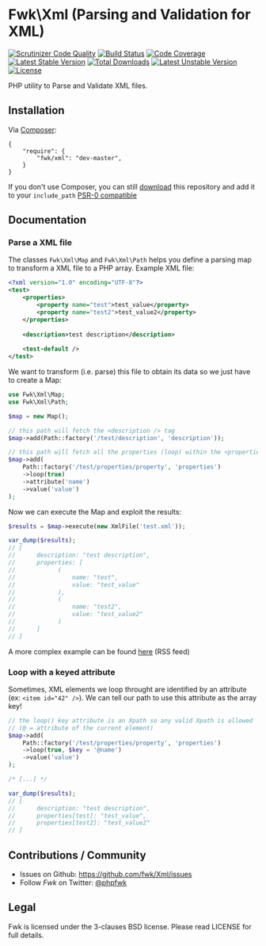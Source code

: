# Fwk\Xml (Parsing and Validation for XML)

[![Scrutinizer Code Quality](https://scrutinizer-ci.com/g/fwk/Xml/badges/quality-score.png?s=1f3757e2f99082fc035773f75b7b402e21c76b53)](https://scrutinizer-ci.com/g/fwk/Xml/)
[![Build Status](https://secure.travis-ci.org/fwk/Xml.png?branch=master)](http://travis-ci.org/fwk/Xml)
[![Code Coverage](https://scrutinizer-ci.com/g/fwk/Xml/badges/coverage.png?s=d253c01ad8cbfc4a83be2db5e49220e7f23761b4)](https://scrutinizer-ci.com/g/fwk/Xml/)
[![Latest Stable Version](https://poser.pugx.org/fwk/xml/v/stable.png)](https://packagist.org/packages/fwk/xml) 
[![Total Downloads](https://poser.pugx.org/fwk/xml/downloads.png)](https://packagist.org/packages/fwk/xml) 
[![Latest Unstable Version](https://poser.pugx.org/fwk/xml/v/unstable.png)](https://packagist.org/packages/fwk/xml) 
[![License](https://poser.pugx.org/fwk/xml/license.png)](https://packagist.org/packages/fwk/xml)

PHP utility to Parse and Validate XML files.

## Installation

Via [Composer](http://getcomposer.org):

```
{
    "require": {
        "fwk/xml": "dev-master",
    }
}
```

If you don't use Composer, you can still [download](https://github.com/fwk/Xml/zipball/master) this repository and add it
to your ```include_path``` [PSR-0 compatible](https://github.com/php-fig/fig-standards/blob/master/accepted/PSR-0.md)

## Documentation

### Parse a XML file

The classes ```Fwk\Xml\Map``` and ```Fwk\Xml\Path``` helps you define a parsing map to transform a XML file to a PHP array. 
Example XML file:

``` xml
<?xml version="1.0" encoding="UTF-8"?>
<test>
    <properties>
        <property name="test">test_value</property>
        <property name="test2">test_value2</property>
    </properties>
    
    <description>test description</description>
    
    <test-default />
</test>
```

We want to transform (i.e. parse) this file to obtain its data so we just have to create a Map:

``` php
use Fwk\Xml\Map;
use Fwk\Xml\Path;

$map = new Map();

// this path will fetch the <description /> tag
$map->add(Path::factory('/test/description', 'description'));

// this path will fetch all the properties (loop) within the <properties /> tag
$map->add(
    Path::factory('/test/properties/property', 'properties')
    ->loop(true)
    ->attribute('name')
    ->value('value')
);
```
Now we can execute the Map and exploit the results:

``` php
$results = $map->execute(new XmlFile('test.xml'));

var_dump($results);
// [
//      description: "test description", 
//      properties: [
//            (
//                name: "test", 
//                value: "test_value"
//            ),
//            (
//                name: "test2", 
//                value: "test_value2"
//            )
//      ]
// ]
``` 

A more complex example can be found [here](https://github.com/fwk/Xml/blob/master/Maps/Rss.php) (RSS feed)

### Loop with a keyed attribute

Sometimes, XML elements we loop throught are identified by an attribute (ex: ```<item id="42" />```).
We can tell our path to use this attribute as the array key!

``` php
// the loop() key attribute is an Xpath so any valid Xpath is allowed 
// (@ = attribute of the current element)
$map->add(
    Path::factory('/test/properties/property', 'properties')
    ->loop(true, $key = '@name')
    ->value('value')
);

/* [...] */

var_dump($results);
// [
//      description: "test description", 
//      properties[test]: "test_value",
//      properties[test2]: "test_value2"
// ]
``` 

## Contributions / Community

- Issues on Github: https://github.com/fwk/Xml/issues
- Follow *Fwk* on Twitter: [@phpfwk](https://twitter.com/phpfwk)

## Legal 

Fwk is licensed under the 3-clauses BSD license. Please read LICENSE for full details.
